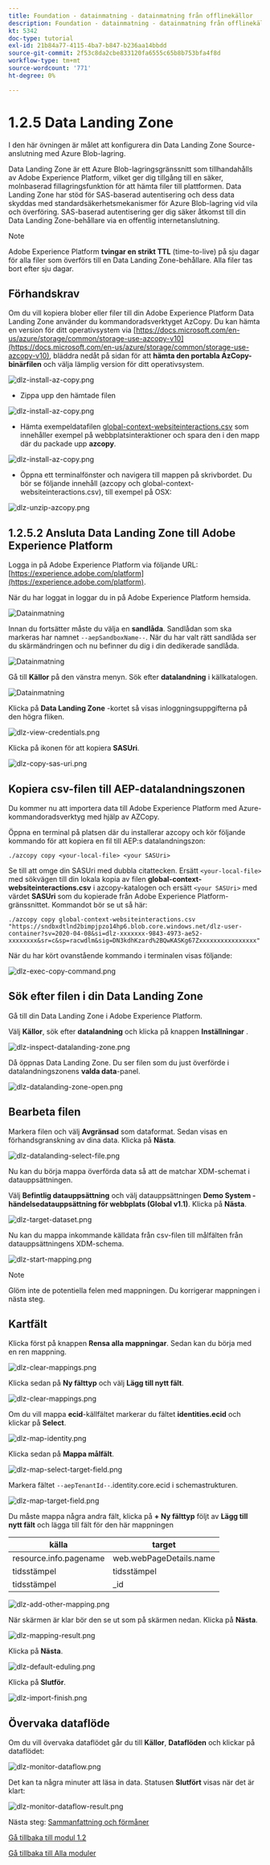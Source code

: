 ```yaml
---
title: Foundation - datainmatning - datainmatning från offlinekällor
description: Foundation - datainmatning - datainmatning från offlinekällor
kt: 5342
doc-type: tutorial
exl-id: 21b84a77-4115-4ba7-b847-b236aa14bbdd
source-git-commit: 2f53c8da2cbe833120fa6555c65b8b753bfa4f8d
workflow-type: tm+mt
source-wordcount: '771'
ht-degree: 0%

---
```


# 1.2.5 Data Landing Zone

I den här övningen är målet att konfigurera din Data Landing Zone Source-anslutning med Azure Blob-lagring.

Data Landing Zone är ett Azure Blob-lagringsgränssnitt som tillhandahålls av Adobe Experience Platform, vilket ger dig tillgång till en säker, molnbaserad fillagringsfunktion för att hämta filer till plattformen. Data Landing Zone har stöd för SAS-baserad autentisering och dess data skyddas med standardsäkerhetsmekanismer för Azure Blob-lagring vid vila och överföring. SAS-baserad autentisering ger dig säker åtkomst till din Data Landing Zone-behållare via en offentlig internetanslutning.

>[!NOTE]
>
> Adobe Experience Platform **tvingar en strikt TTL** (time-to-live) på sju dagar för alla filer som överförs till en Data Landing Zone-behållare. Alla filer tas bort efter sju dagar.


## Förhandskrav

Om du vill kopiera blober eller filer till din Adobe Experience Platform Data Landing Zone använder du kommandoradsverktyget AzCopy. Du kan hämta en version för ditt operativsystem via [https://docs.microsoft.com/en-us/azure/storage/common/storage-use-azcopy-v10](https://docs.microsoft.com/en-us/azure/storage/common/storage-use-azcopy-v10), bläddra nedåt på sidan för att **hämta den portabla AzCopy-binärfilen** och välja lämplig version för ditt operativsystem.

![dlz-install-az-copy.png](./images/dlzinstallazcopy.png)

- Zippa upp den hämtade filen

![dlz-install-az-copy.png](./images/dlz1.png)

- Hämta exempeldatafilen [global-context-websiteinteractions.csv](./../../../assets/csv/data-ingestion/global-context-websiteinteractions.csv) som innehåller exempel på webbplatsinteraktioner och spara den i den mapp där du packade upp **azcopy**.

![dlz-install-az-copy.png](./images/dlz2.png)

- Öppna ett terminalfönster och navigera till mappen på skrivbordet. Du bör se följande innehåll (azcopy och global-context-websiteinteractions.csv), till exempel på OSX:

![dlz-unzip-azcopy.png](./images/dlzunzipazcopy.png)

## 1.2.5.2 Ansluta Data Landing Zone till Adobe Experience Platform

Logga in på Adobe Experience Platform via följande URL: [https://experience.adobe.com/platform](https://experience.adobe.com/platform).

När du har loggat in loggar du in på Adobe Experience Platform hemsida.

![Datainmatning](./images/home.png)

Innan du fortsätter måste du välja en **sandlåda**. Sandlådan som ska markeras har namnet ``--aepSandboxName--``.  När du har valt rätt sandlåda ser du skärmändringen och nu befinner du dig i din dedikerade sandlåda.

![Datainmatning](./images/sb1.png)

Gå till **Källor** på den vänstra menyn. Sök efter **datalandning** i källkatalogen.

![Datainmatning](./images/sourcesdlz.png)

Klicka på **Data Landing Zone** -kortet så visas inloggningsuppgifterna på den högra fliken.

![dlz-view-credentials.png](./images/dlzviewcredentials.png)

Klicka på ikonen för att kopiera **SASUri**.

![dlz-copy-sas-uri.png](./images/dlzcopysasuri.png)

## Kopiera csv-filen till AEP-datalandningszonen

Du kommer nu att importera data till Adobe Experience Platform med Azure-kommandoradsverktyg med hjälp av AZCopy.

Öppna en terminal på platsen där du installerar azcopy och kör följande kommando för att kopiera en fil till AEP:s datalandningszon:

``./azcopy copy <your-local-file> <your SASUri>``

Se till att omge din SASUri med dubbla citattecken. Ersätt `<your-local-file>` med sökvägen till din lokala kopia av filen **global-context-websiteinteractions.csv** i azcopy-katalogen och ersätt `<your SASUri>` med värdet **SASUri** som du kopierade från Adobe Experience Platform-gränssnittet. Kommandot bör se ut så här:

```command
./azcopy copy global-context-websiteinteractions.csv "https://sndbxdtlnd2bimpjpzo14hp6.blob.core.windows.net/dlz-user-container?sv=2020-04-08&si=dlz-xxxxxxx-9843-4973-ae52-xxxxxxxx&sr=c&sp=racwdlm&sig=DN3kdhKzard%2BQwKASKg67Zxxxxxxxxxxxxxxxx"
```

När du har kört ovanstående kommando i terminalen visas följande:

![dlz-exec-copy-command.png](./images/dlzexeccopycommand.png)

## Sök efter filen i din Data Landing Zone

Gå till din Data Landing Zone i Adobe Experience Platform.

Välj **Källor**, sök efter **datalandning** och klicka på knappen **Inställningar** .

![dlz-inspect-datalanding-zone.png](./images/dlzinspectdatalandingzone.png)

Då öppnas Data Landing Zone. Du ser filen som du just överförde i datalandningszonens **valda data**-panel.

![dlz-datalanding-zone-open.png](./images/dlzdatalandingzoneopen.png)

## Bearbeta filen

Markera filen och välj **Avgränsad** som dataformat. Sedan visas en förhandsgranskning av dina data. Klicka på **Nästa**.

![dlz-datalanding-select-file.png](./images/dlzdatalandingselectfile.png)

Nu kan du börja mappa överförda data så att de matchar XDM-schemat i datauppsättningen.

Välj **Befintlig datauppsättning** och välj datauppsättningen **Demo System - händelsedatauppsättning för webbplats (Global v1.1)**. Klicka på **Nästa**.

![dlz-target-dataset.png](./images/dlztargetdataset.png)

Nu kan du mappa inkommande källdata från csv-filen till målfälten från datauppsättningens XDM-schema.

![dlz-start-mapping.png](./images/dlzstartmapping.png)

>[!NOTE]
>
> Glöm inte de potentiella felen med mappningen. Du korrigerar mappningen i nästa steg.

## Kartfält

Klicka först på knappen **Rensa alla mappningar**. Sedan kan du börja med en ren mappning.

![dlz-clear-mappings.png](./images/mappings1.png)

Klicka sedan på **Ny fälttyp** och välj **Lägg till nytt fält**.

![dlz-clear-mappings.png](./images/dlzclearmappings.png)

Om du vill mappa **ecid**-källfältet markerar du fältet **identities.ecid** och klickar på **Select**.

![dlz-map-identity.png](./images/dlzmapidentity.png)

Klicka sedan på **Mappa målfält**.

![dlz-map-select-target-field.png](./images/dlzmapselecttargetfield.png)

Markera fältet ``--aepTenantId--``.identity.core.ecid i schemastrukturen.

![dlz-map-target-field.png](./images/dlzmaptargetfield.png)

Du måste mappa några andra fält, klicka på **+ Ny fälttyp** följt av **Lägg till nytt fält** och lägga till fält för den här mappningen

| källa | target |
|---|---|
| resource.info.pagename | web.webPageDetails.name |
| tidsstämpel | tidsstämpel |
| tidsstämpel | _id |

![dlz-add-other-mapping.png](./images/dlzaddothermapping.png)

När skärmen är klar bör den se ut som på skärmen nedan. Klicka på **Nästa**.

![dlz-mapping-result.png](./images/dlzmappingresult.png)

Klicka på **Nästa**.

![dlz-default-eduling.png](./images/dlzdefaultscheduling.png)

Klicka på **Slutför**.

![dlz-import-finish.png](./images/dlzimportfinish.png)

## Övervaka dataflöde

Om du vill övervaka dataflödet går du till **Källor**, **Dataflöden** och klickar på dataflödet:

![dlz-monitor-dataflow.png](./images/dlzmonitordataflow.png)

Det kan ta några minuter att läsa in data. Statusen **Slutfört** visas när det är klart:

![dlz-monitor-dataflow-result.png](./images/dlzmonitordataflowresult.png)

Nästa steg: [Sammanfattning och förmåner](./summary.md)

[Gå tillbaka till modul 1.2](./data-ingestion.md)

[Gå tillbaka till Alla moduler](../../../overview.md)
